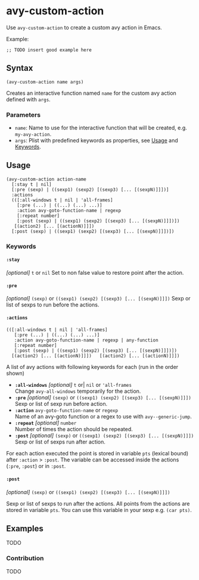 # avy-custom-action

Use `avy-custom-action` to create a custom avy action in Emacs.

Example:

```elisp
;; TODO insert good example here
```

## Syntax

```elisp
(avy-custom-action name args)
```

Creates an interactive function named `name` for the custom avy action defined with `args`.

### Parameters

- `name`: Name to use for the interactive function that will be created, e.g. `my-avy-action`.
- `args`: Plist with predefined keywords as properties, see [Usage](#Usage) and [Keywords](#Keywords).

## Usage
```elisp
(avy-custom-action action-name
  [:stay t | nil]
  [:pre (sexp) | ((sexp1) (sexp2) [(sexp3) [... [(sexpN)]]])]
  :actions
  (([:all-windows t | nil | 'all-frames]
    [:pre (...) | ((...) (...) ...)]
    :action avy-goto-function-name | regexp
    [:repeat number]
    [:post (sexp) | ((sexp1) (sexp2) [(sexp3) [... [(sexpN)]]])])
   [(action2) [... [(actionN)]]])
  [:post (sexp) | ((sexp1) (sexp2) [(sexp3) [... [(sexpN)]]])])
```

### Keywords

#### `:stay`

*[optional]* `t` or `nil`
Set to non false value to restore point after the action.

#### `:pre`

*[optional]* `(sexp)` or `((sexp1) (sexp2) [(sexp3) [... [(sexpN)]]])`
Sexp or list of sexps to run before the actions.

#### `:actions`
```
(([:all-windows t | nil | 'all-frames]
   [:pre (...) | ((...) (...) ...)]
   :action avy-goto-function-name | regexp | any-function
   [:repeat number]
   [:post (sexp) | ((sexp1) (sexp2) [(sexp3) [... [(sexpN)]]])])
  [(action2) [... [(actionN)]]])   [(action2) [... [(actionN)]]])
```

A list of avy actions with following keywords for each (run in the order shown)

- **`:all-windows`** *[optional]* `t` or| `nil` or `'all-frames`  
Change `avy-all-windows` temporarily for the action.
- **`:pre`** *[optional]* `(sexp)` or `((sexp1) (sexp2) [(sexp3) [... [(sexpN)]]])`  
Sexp or list of sexp run before action.
- **`:action`** `avy-goto-function-name` or `regexp`  
Name of an avy-goto function or a regex to use with `avy--generic-jump`.
- **`:repeat`** *[optional]* `number`  
Number of times the action should be repeated.
- **`:post`** *[optional]* `(sexp)` or `((sexp1) (sexp2) [(sexp3) [... [(sexpN)]]])`  
Sexp or list of sexps run after action.

For each action executed the point is stored in variable `pts` (lexical bound) after `:action` > `:post`. The variable can be accessed inside the actions (`:pre`, `:post`) or in `:post`.

#### `:post`

*[optional]* `(sexp)` or `((sexp1) (sexp2) [(sexp3) [... [(sexpN)]]])`

Sexp or list of sexps to run after the actions. All points from the
actions are stored in variable `pts`. You can use this variable in your
sexp e.g. `(car pts)`.

## Examples

TODO

### Contribution

TODO
